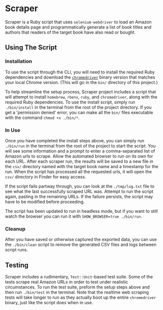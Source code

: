 # Scraper

Scraper is a Ruby script that uses `selenium-webdriver` to load an Amazon book details page and programmatically generate a list of book titles and authors that readers of the target book have also read or bought.

## Using The Script

### Installation
To use the script through the CLI, you will need to install the required Ruby dependencies and download the [`chromedriver`](https://chromedriver.chromium.org/downloads) binary version that matches your local Chrome version. (This will go in the `bin/` directory of this project.)

To help streamline the setup process, Scraper project includes a script that will attempt to install `homebrew`, `rbenv`, `ruby`, and `chromedriver`, along with the required Ruby dependencies. To use the install script, simply run `./bin/install` in the terminal from the root of the project directory. If you get a 'permission denied' error, you can make all the `bin/` files executable with the command `chmod +x ./bin/*`.

### In Use
Once you have completed the install steps above, you can simply run `./bin/run` in the terminal from the root of the project to start the script. You will see some information and a prompt to enter a comma-separated list of Amazon urls to scrape. Allow the automated browser to run on its own for each URL. After each scraper run, the results will be saved to a new file in the `csv/` directory named with the target book name and a timestamp for the run. When the script has processed all the requested urls, it will open the `csv/` directory in Finder for easy access.

If the script fails partway through, you can look at the `./tmp/log.txt` file to see what the last successfully scraped URL was. Attempt to run the script again, pasting in the remaining URLs. If the failure persists, the script may have to be modified before proceeding.

The script has been updated to run in headless mode, but if you want to still watch the browser you can run it with `SHOW_BROWSER=true ./bin/run`.

### Cleanup
After you have saved or otherwise captured the exported data, you can use the `./bin/clean` script to remove the generated CSV files and logs between script runs.

## Testing
Scraper includes a rudimentary, `Test::Unit`-based test suite. Some of the tests scrape real Amazon URLs in order to test under realistic circumstances. To run the test suite, preform the setup steps above and then run `./bin/test` in the terminal. Note that the realtime web scraping tests will take longer to run as they actually boot up the entire `chromedriver` binary, just like the script does when in use.
